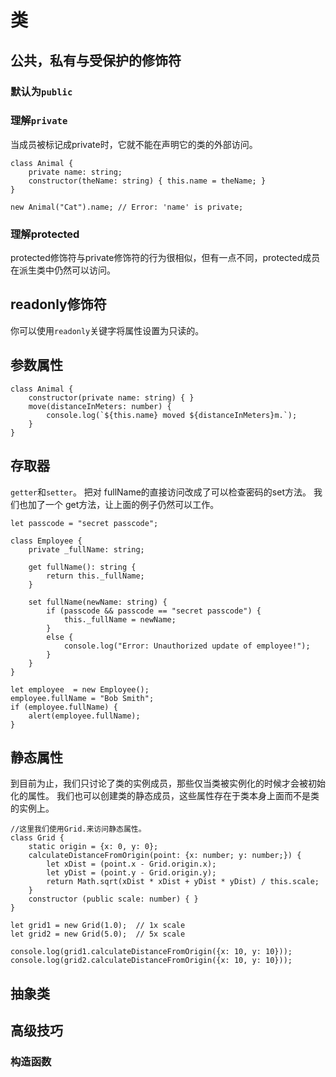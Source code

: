 # 类

## 公共，私有与受保护的修饰符
### 默认为`public`
### 理解`private`
当成员被标记成private时，它就不能在声明它的类的外部访问。

```angularjs
class Animal {
    private name: string;
    constructor(theName: string) { this.name = theName; }
}

new Animal("Cat").name; // Error: 'name' is private;
```

### 理解protected
protected修饰符与private修饰符的行为很相似，但有一点不同，protected成员在派生类中仍然可以访问。

## readonly修饰符
你可以使用`readonly`关键字将属性设置为只读的。

## 参数属性
```angularjs
class Animal {
    constructor(private name: string) { }
    move(distanceInMeters: number) {
        console.log(`${this.name} moved ${distanceInMeters}m.`);
    }
}
```

## 存取器
`getter`和`setter`。
把对 fullName的直接访问改成了可以检查密码的set方法。 我们也加了一个 get方法，让上面的例子仍然可以工作。
```angularjs
let passcode = "secret passcode";

class Employee {
    private _fullName: string;

    get fullName(): string {
        return this._fullName;
    }

    set fullName(newName: string) {
        if (passcode && passcode == "secret passcode") {
            this._fullName = newName;
        }
        else {
            console.log("Error: Unauthorized update of employee!");
        }
    }
}

let employee  = new Employee();
employee.fullName = "Bob Smith";
if (employee.fullName) {
    alert(employee.fullName);
}
```

## 静态属性

到目前为止，我们只讨论了类的实例成员，那些仅当类被实例化的时候才会被初始化的属性。 我们也可以创建类的静态成员，这些属性存在于类本身上面而不是类的实例上。

```angularjs
//这里我们使用Grid.来访问静态属性。
class Grid {
    static origin = {x: 0, y: 0};
    calculateDistanceFromOrigin(point: {x: number; y: number;}) {
        let xDist = (point.x - Grid.origin.x);
        let yDist = (point.y - Grid.origin.y);
        return Math.sqrt(xDist * xDist + yDist * yDist) / this.scale;
    }
    constructor (public scale: number) { }
}

let grid1 = new Grid(1.0);  // 1x scale
let grid2 = new Grid(5.0);  // 5x scale

console.log(grid1.calculateDistanceFromOrigin({x: 10, y: 10}));
console.log(grid2.calculateDistanceFromOrigin({x: 10, y: 10}));
```

## 抽象类

## 高级技巧

### 构造函数

